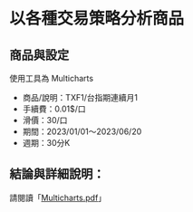 # 以各種交易策略分析商品

## 商品與設定
使用工具為 Multicharts
- 商品/說明：TXF1/台指期連續月1
- 手續費：0.01$/口
- 滑價：30/口
- 期間：2023/01/01～2023/06/20
- 週期：30分K


## 結論與詳細說明：
請閱讀「[Multicharts.pdf](<https://github.com/WenHsin0130/multicharts/Multicharts.pdf> "Multicharts.pdf")」